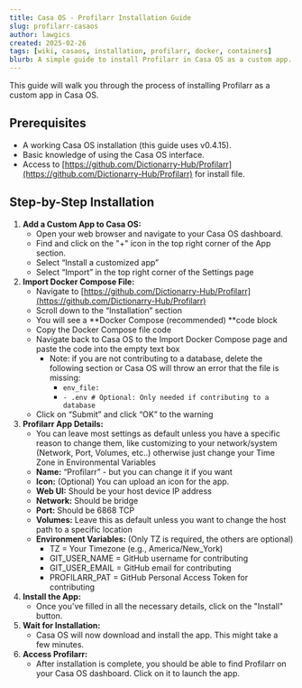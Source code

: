 ```yaml
---
title: Casa OS - Profilarr Installation Guide
slug: profilarr-casaos
author: lawgics
created: 2025-02-26
tags: [wiki, casaos, installation, profilarr, docker, containers]
blurb: A simple guide to install Profilarr in Casa OS as a custom app.
---
```


This guide will walk you through the process of installing Profilarr as a custom app in Casa OS.

## Prerequisites

- A working Casa OS installation (this guide uses v0.4.15).
- Basic knowledge of using the Casa OS interface.
- Access to [https://github.com/Dictionarry-Hub/Profilarr](https://github.com/Dictionarry-Hub/Profilarr) for install file.

## Step-by-Step Installation

1. **Add a Custom App to Casa OS:**
   - Open your web browser and navigate to your Casa OS dashboard.
   - Find and click on the "+" icon in the top right corner of the App section.
   - Select “Install a customized app”
   - Select “Import” in the top right corner of the Settings page
2. **Import Docker Compose File:**
   - Navigate to [https://github.com/Dictionarry-Hub/Profilarr](https://github.com/Dictionarry-Hub/Profilarr)
   - Scroll down to the “Installation” section
   - You will see a **Docker Compose (recommended) **code block
   - Copy the Docker Compose file code
   - Navigate back to Casa OS to the Import Docker Compose page and paste the code into the empty text box
     - Note: if you are not contributing to a database, delete the following section or Casa OS will throw an error that the file is missing:
       - `env_file:`
       - `- .env # Optional: Only needed if contributing to a database`
   - Click on “Submit” and click “OK” to the warning
3. **Profilarr App Details:**
   - You can leave most settings as default unless you have a specific reason to change them, like customizing to your network/system (Network, Port, Volumes, etc..) otherwise just change your Time Zone in Environmental Variables
   - **Name:** “Profilarr” - but you can change it if you want
   - **Icon:** (Optional) You can upload an icon for the app.
   - **Web UI:** Should be your host device IP address
   - **Network:** Should be bridge
   - **Port:** Should be 6868 TCP
   - **Volumes:** Leave this as default unless you want to change the host path to a specific location
   - **Environment Variables:** (Only TZ is required, the others are optional)
     - TZ = Your Timezone (e.g., America/New_York)
     - GIT_USER_NAME = GitHub username for contributing
     - GIT_USER_EMAIL = GitHub email for contributing
     - PROFILARR_PAT = GitHub Personal Access Token for contributing
4. **Install the App:**
   - Once you've filled in all the necessary details, click on the "Install" button.
5. **Wait for Installation:**
   - Casa OS will now download and install the app. This might take a few minutes.
6. **Access Profilarr:**
   - After installation is complete, you should be able to find Profilarr on your Casa OS dashboard. Click on it to launch the app.
